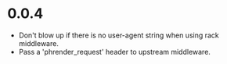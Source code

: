 # 0.0.4
- Don't blow up if there is no user-agent string when using rack middleware.
- Pass a 'phrender_request' header to upstream middleware.
